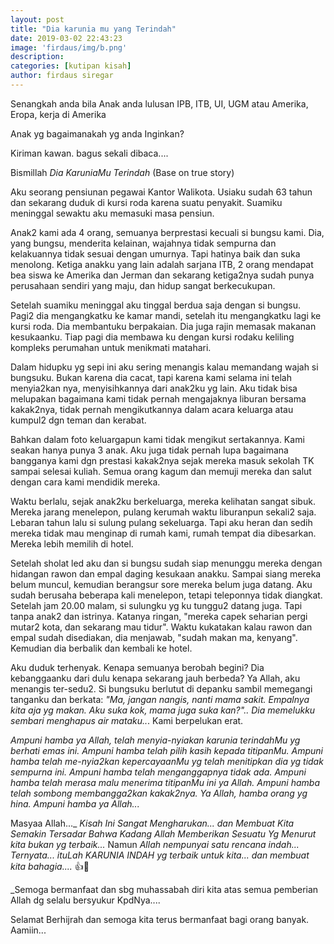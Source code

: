 ```yaml
---
layout: post
title: "Dia karunia mu yang Terindah"
date: 2019-03-02 22:43:23
image: 'firdaus/img/b.png'
description:
categories: [kutipan kisah]
author: firdaus siregar
---
```




Senangkah anda bila Anak anda lulusan IPB, ITB, UI, UGM atau
Amerika, Eropa, kerja di Amerika

Anak yg bagaimanakah yg anda
Inginkan?

Kiriman kawan. bagus sekali dibaca....

Bismillah 
*Dia KaruniaMu Terindah*
(Base on true story)

Aku seorang pensiunan pegawai Kantor Walikota. Usiaku sudah 63 tahun dan sekarang duduk di kursi roda karena suatu penyakit. Suamiku meninggal sewaktu aku memasuki masa pensiun. 

Anak2 kami ada 4 orang, semuanya berprestasi kecuali si bungsu kami. Dia, yang bungsu, menderita kelainan, wajahnya tidak sempurna dan kelakuannya tidak sesuai dengan umurnya. Tapi hatinya baik dan suka menolong. Ketiga anakku yang lain adalah sarjana ITB, 2 orang mendapat bea siswa ke Amerika dan Jerman dan sekarang ketiga2nya sudah punya perusahaan sendiri yang maju, dan hidup sangat berkecukupan.

Setelah suamiku meninggal aku tinggal berdua saja dengan si bungsu. Pagi2 dia mengangkatku ke kamar mandi, setelah itu mengangkatku lagi ke kursi roda. Dia membantuku berpakaian. Dia juga rajin memasak makanan kesukaanku. Tiap pagi dia membawa ku dengan kursi rodaku keliling kompleks perumahan untuk menikmati matahari. 

Dalam hidupku yg sepi ini aku sering menangis kalau memandang wajah si bungsuku. Bukan karena dia cacat, tapi karena kami selama ini telah menyia2kan nya, menyisihkannya dari anak2ku yg lain. Aku tidak bisa melupakan bagaimana kami tidak pernah mengajaknya liburan bersama kakak2nya, tidak pernah mengikutkannya dalam acara keluarga atau kumpul2 dgn teman dan kerabat. 

Bahkan dalam foto keluargapun kami tidak mengikut sertakannya. Kami seakan hanya punya 3 anak. Aku juga tidak pernah lupa bagaimana bangganya kami dgn prestasi kakak2nya sejak mereka masuk sekolah TK sampai selesai kuliah. Semua orang kagum dan memuji mereka dan salut dengan cara kami mendidik mereka. 

Waktu berlalu, sejak anak2ku berkeluarga, mereka kelihatan sangat sibuk. Mereka jarang menelepon, pulang kerumah waktu liburanpun sekali2 saja. Lebaran tahun lalu si sulung pulang sekeluarga. Tapi aku heran dan sedih mereka tidak mau menginap di rumah kami, rumah tempat dia dibesarkan. Mereka lebih memilih di hotel. 

Setelah sholat led aku dan si bungsu sudah siap menunggu mereka dengan hidangan rawon dan empal daging kesukaan anakku. 
Sampai siang mereka belum muncul, kemudian berangsur sore mereka belum juga datang. Aku sudah berusaha beberapa kali menelepon, tetapi teleponnya tidak diangkat. Setelah jam 20.00 malam, si sulungku yg ku tunggu2 datang juga. Tapi tanpa anak2 dan istrinya. Katanya ringan, "mereka capek seharian pergi mutar2 kota, dan sekarang mau tidur". Waktu kukatakan kalau rawon dan empal sudah disediakan, dia menjawab, "sudah makan ma, kenyang". Kemudian dia berbalik dan kembali ke hotel. 

Aku duduk terhenyak. 
Kenapa semuanya berobah begini? Dia kebanggaanku dari dulu kenapa sekarang jauh berbeda? Ya Allah, aku menangis ter-sedu2. Si bungsuku berlutut di depanku sambil memegangi tanganku dan berkata: _*"Ma, jangan nangis, nanti mama sakit. Empalnya kita aja yg makan. Aku suka kok, mama juga suka kan?"..*_   _Dia memelukku sembari menghapus air mataku.._. Kami berpelukan erat. 

_*Ampuni hamba ya Allah, telah menyia-nyiakan karunia terindahMu yg berhati emas ini. Ampuni hamba telah pilih kasih kepada titipanMu. Ampuni hamba telah me-nyia2kan kepercayaanMu yg telah menitipkan dia yg tidak sempurna ini. Ampuni hamba telah menganggapnya tidak ada. Ampuni hamba telah merasa malu menerima titipanMu ini ya Allah. Ampuni hamba telah sombong membangga2kan kakak2nya. Ya Allah, hamba orang yg hina. Ampuni hamba ya Allah...*_           

Masyaa Allah..._ _Kisah Ini Sangat Mengharukan... dan Membuat Kita Semakin Tersadar Bahwa Kadang Allah Memberikan Sesuatu Yg_ _*Menurut kita bukan yg terbaik...*_ Namun _*Allah nempunyai satu rencana indah... Ternyata... ituLah KARUNIA INDAH  yg terbaik untuk kita... dan membuat kita bahagia....*_  👍🌹 

 _Semoga bermanfaat dan sbg muhassabah diri kita atas semua pemberian Allah dg selalu bersyukur KpdNya....

Selamat Berhijrah dan semoga kita terus bermanfaat bagi orang banyak. Aamiin...
